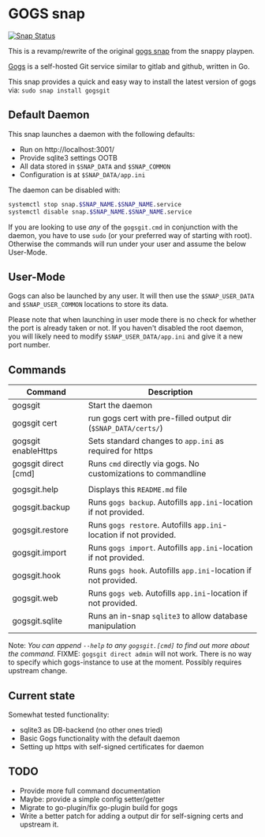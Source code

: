 # GOGS snap

[![Snap Status](https://build.snapcraft.io/badge/tbraeutigam/gogs-snap.svg)](https://build.snapcraft.io/user/tbraeutigam/gogs-snap)

This is a revamp/rewrite of the original [gogs snap](https://github.com/ubuntu/snappy-playpen/tree/master/gogs) from the snappy playpen.

[Gogs](https://github.com/gogits/gogs) is a self-hosted Git service similar to gitlab and github, written in Go.

This snap provides a quick and easy way to install the latest version of gogs via:
`sudo snap install gogsgit`

## Default Daemon

This snap launches a daemon with the following defaults:
 * Run on http://localhost:3001/
 * Provide sqlite3 settings OOTB
 * All data stored in `$SNAP_DATA` and `$SNAP_COMMON`
 * Configuration is at `$SNAP_DATA/app.ini`

The daemon can be disabled with:
```bash
systemctl stop snap.$SNAP_NAME.$SNAP_NAME.service
systemctl disable snap.$SNAP_NAME.$SNAP_NAME.service
```

If you are looking to use *any* of the `gogsgit.cmd` in conjunction with the
daemon, you have to use `sudo` (or your preferred way of starting with root).
Otherwise the commands will run under your user and assume the below User-Mode.

## User-Mode

Gogs can also be launched by any user.
It will then use the `$SNAP_USER_DATA` and `$SNAP_USER_COMMON` locations to store its data.

Please note that when launching in user mode there is
no check for whether the port is already taken or not.
If you haven't disabled the root daemon, you will likely
need to modify `$SNAP_USER_DATA/app.ini` and give it a new port number.

## Commands

| Command              | Description                                                         |
| -------------------- | ------------------------------------------------------------------- |
| gogsgit              | Start the daemon                                                    |
| gogsgit cert         | run gogs cert with pre-filled output dir (`$SNAP_DATA/certs/`)      |
| gogsgit enableHttps  | Sets standard changes to `app.ini` as required for https            |
| gogsgit direct [cmd] | Runs `cmd` directly via gogs. No customizations to commandline      |
|                      |                                                                     |
| gogsgit.help         | Displays this `README.md` file                                      |
| gogsgit.backup       | Runs `gogs backup`. Autofills `app.ini`-location if not provided.   |
| gogsgit.restore      | Runs `gogs restore`. Autofills `app.ini`-location if not provided.  |
| gogsgit.import       | Runs `gogs import`. Autofills `app.ini`-location if not provided.   |
| gogsgit.hook         | Runs `gogs hook`. Autofills `app.ini`-location if not provided.     |
| gogsgit.web          | Runs `gogs web`. Autofills `app.ini`-location if not provided.      |
| gogsgit.sqlite       | Runs an in-snap `sqlite3` to allow database manipulation            |

Note: _You can append `--help` to any `gogsgit.[cmd]` to find out more about the command._
FIXME: `gogsgit direct admin` will not work. There is no way to specify which gogs-instance to use at the moment. Possibly requires upstream change.

## Current state

Somewhat tested functionality:
 * sqlite3 as DB-backend (no other ones tried)
 * Basic Gogs functionality with the default daemon
 * Setting up https with self-signed certificates for daemon

## TODO
 * Provide more full command documentation
 * Maybe: provide a simple config setter/getter
 * Migrate to go-plugin/fix go-plugin build for gogs
 * Write a better patch for adding a output dir for self-signing certs
   and upstream it.
